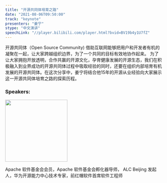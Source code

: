 ```yaml
---
title: "开源共同体培育之路"
date: "2021-08-06T09:50:00"
track: "keynote"
presenters: "姜宁"
stype: "中文演讲"
speechLink: "//player.bilibili.com/player.html?bvid=BV19b4y1U7fZ"
---
```

开源共同体（Open Source Community) 借助互联网能够把用户和开发者有机的凝聚在一起，让大家跨越组织边界，为了一个共同的目标有效地协作起来。 为了让大家拥抱开放透明，合作共赢的开源文化，孕育健康发展的开源生态，我们在积极融入到业界成功的开源共同体过程中吸取经验的同时，还要在组织内部培育有机发展的开源共同体。在这次分享中，姜宁将结合他15年的开源从业经验向大家展示这一开源共同体培育之路的探索历程。
### Speakers:

<img src="images/speaker/Jiang-Ning.png" width="200"/>

Apache 软件基金会会员，Apache 软件基金会孵化器导师， ALC Beijing 发起人，华为开源能力中心技术专家，前红帽软件首席软件工程师
